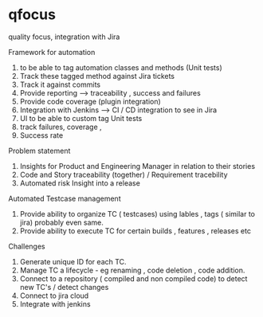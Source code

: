# qfocus
quality focus, integration with Jira

Framework for automation 

1. to be able to tag automation classes and methods (Unit tests)
2. Track these tagged method  against Jira tickets
3. Track it against commits
4. Provide reporting --> traceability , success and failures 
5. Provide code coverage (plugin integration)
6. Integration with Jenkins --> CI / CD integration to see in Jira
7. UI to be able to custom tag Unit tests
8. track failures, coverage ,
9. Success rate



Problem statement 

1. Insights for Product and Engineering Manager in relation to their stories
2. Code and Story traceability (together) / Requirement tracebility
3. Automated risk Insight into a release


Automated Testcase management
1. Provide ability to organize TC ( testcases) using lables , tags ( similar to jira) probably even same.
2. Provide ability to execute TC for certain builds , features , releases etc


Challenges 
1. Generate unique ID for each TC.
2. Manage TC a lifecycle - eg renaming , code deletion , code addition.
3. Connect to a repository ( compiled and non compiled code) to detect new TC's / detect changes
4. Connect to jira cloud
5. Integrate with jenkins
